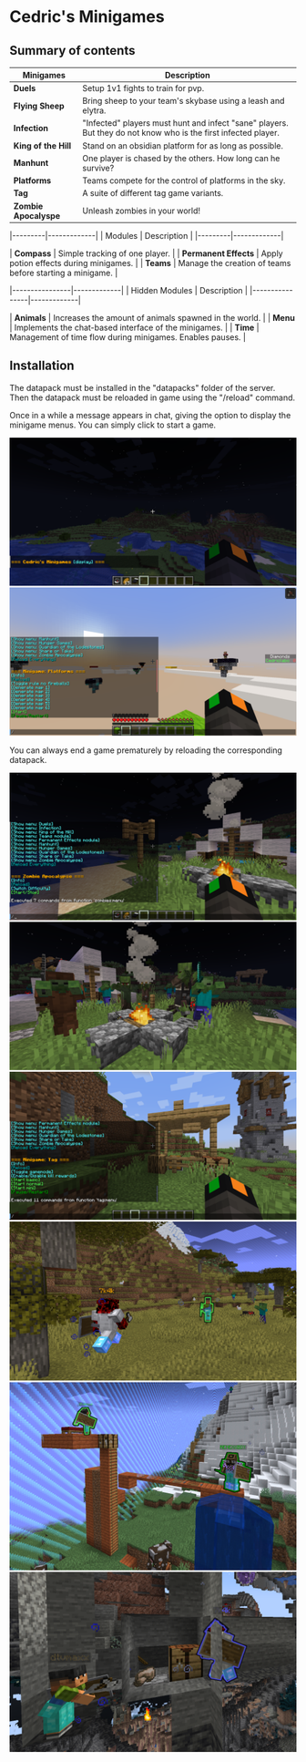 # Cedric's Minigames

## Summary of contents

| Minigames | Description |
|-----------|-------------|
| **Duels** | Setup 1v1 fights to train for pvp. |
| **Flying Sheep** | Bring sheep to your team's skybase using a leash and elytra. |
| **Infection** | "Infected" players must hunt and infect "sane" players. But they do not know who is the first infected player. |
| **King of the Hill** | Stand on an obsidian platform for as long as possible. |
| **Manhunt** | One player is chased by the others. How long can he survive? |
| **Platforms** | Teams compete for the control of platforms in the sky. |
| **Tag** | A suite of different tag game variants. |
| **Zombie Apocalyspe** | Unleash zombies in your world! |

|---------|-------------|
| Modules | Description |
|---------|-------------|

| **Compass** | Simple tracking of one player. |
| **Permanent Effects** | Apply potion effects during minigames. |
| **Teams** | Manage the creation of teams before starting a minigame. |

|----------------|-------------|
| Hidden Modules | Description |
|----------------|-------------|

| **Animals** | Increases the amount of animals spawned in the world. |
| **Menu** | Implements the chat-based interface of the minigames. |
| **Time** | Management of time flow during minigames. Enables pauses. |

## Installation

The datapack must be installed in the "datapacks" folder of the server. Then the datapack must be reloaded in game using the "/reload" command.

Once in a while a message appears in chat, giving the option to display the minigame menus. You can simply click to start a game.

![alt text](gallery/example_chat_message.png?raw=true)
![alt text](gallery/example_platforms.png?raw=true)

You can always end a game prematurely by reloading the corresponding datapack.

![alt text](gallery/example_zombies.png?raw=true)
![alt text](gallery/zombies/zombies_near_tent.png?raw=true)
![alt text](gallery/example_tag.png?raw=true)
![alt text](gallery/tag/chase.png?raw=true)
![alt text](gallery/tag/fort.png?raw=true)
![alt text](gallery/tag/sneak.png?raw=true)

